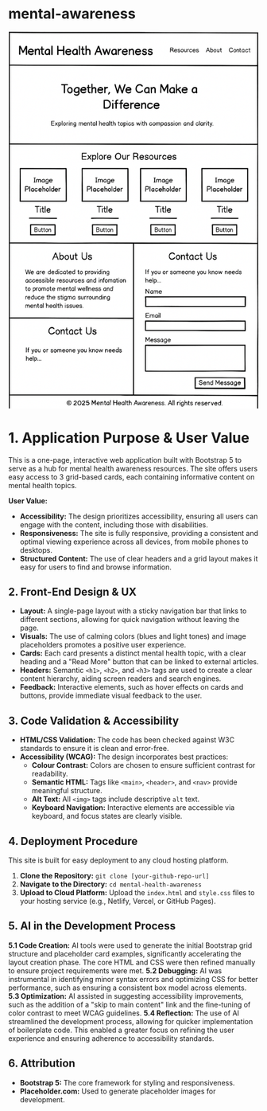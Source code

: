 # mental-awareness
![Mental Awareness Banner](assets/images/wireframe-mental-awareness.png)
# 1. Application Purpose & User Value
This is a one-page, interactive web application built with Bootstrap 5 to serve as a hub for mental health awareness resources. The site offers users easy access to 3 grid-based cards, each containing informative content on mental health topics.

**User Value:**
*   **Accessibility:** The design prioritizes accessibility, ensuring all users can engage with the content, including those with disabilities.
*   **Responsiveness:** The site is fully responsive, providing a consistent and optimal viewing experience across all devices, from mobile phones to desktops.
*   **Structured Content:** The use of clear headers and a grid layout makes it easy for users to find and browse information.

## 2. Front-End Design & UX
*   **Layout:** A single-page layout with a sticky navigation bar that links to different sections, allowing for quick navigation without leaving the page.
*   **Visuals:** The use of calming colors (blues and light tones) and image placeholders promotes a positive user experience.
*   **Cards:** Each card presents a distinct mental health topic, with a clear heading and a "Read More" button that can be linked to external articles.
*   **Headers:** Semantic `<h1>`, `<h2>`, and `<h3>` tags are used to create a clear content hierarchy, aiding screen readers and search engines.
*   **Feedback:** Interactive elements, such as hover effects on cards and buttons, provide immediate visual feedback to the user.

## 3. Code Validation & Accessibility
*   **HTML/CSS Validation:** The code has been checked against W3C standards to ensure it is clean and error-free.
*   **Accessibility (WCAG):** The design incorporates best practices:
    *   **Colour Contrast:** Colors are chosen to ensure sufficient contrast for readability.
    *   **Semantic HTML:** Tags like `<main>`, `<header>`, and `<nav>` provide meaningful structure.
    *   **Alt Text:** All `<img>` tags include descriptive `alt` text.
    *   **Keyboard Navigation:** Interactive elements are accessible via keyboard, and focus states are clearly visible.

## 4. Deployment Procedure
This site is built for easy deployment to any cloud hosting platform.

1.  **Clone the Repository:**
    `git clone [your-github-repo-url]`
2.  **Navigate to the Directory:**
    `cd mental-health-awareness`
3.  **Upload to Cloud Platform:**
    Upload the `index.html` and `style.css` files to your hosting service (e.g., Netlify, Vercel, or GitHub Pages).

## 5. AI in the Development Process
**5.1 Code Creation:** AI tools were used to generate the initial Bootstrap grid structure and placeholder card examples, significantly accelerating the layout creation phase. The core HTML and CSS were then refined manually to ensure project requirements were met.
**5.2 Debugging:** AI was instrumental in identifying minor syntax errors and optimizing CSS for better performance, such as ensuring a consistent box model across elements.
**5.3 Optimization:** AI assisted in suggesting accessibility improvements, such as the addition of a "skip to main content" link and the fine-tuning of color contrast to meet WCAG guidelines.
**5.4 Reflection:** The use of AI streamlined the development process, allowing for quicker implementation of boilerplate code. This enabled a greater focus on refining the user experience and ensuring adherence to accessibility standards.

## 6. Attribution
*   **Bootstrap 5:** The core framework for styling and responsiveness.
*   **Placeholder.com:** Used to generate placeholder images for development.

